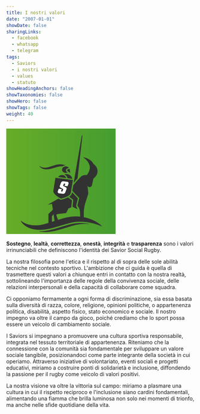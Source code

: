 ```yaml
---
title: I nostri valori
date: "2007-01-01"
showDate: false
sharingLinks:
  - facebook
  - whatsapp
  - telegram
tags:
  - Saviors
  - i nostri valori
  - values
  - statuto
showHeadingAnchors: false
showTaxonomies: false
showHero: false
showTags: false
weight: 40
---
```


![](./featured.jpg)

**Sostegno**, **lealtà**, **correttezza**, **onestà**, **integrità** e **trasparenza** sono i valori irrinunciabili che definiscono l'identità dei Savior Social Rugby.

La nostra filosofia pone l'etica e il rispetto al di sopra delle sole abilità tecniche nel contesto sportivo. L'ambizione che ci guida è quella di trasmettere questi valori a chiunque entri in contatto con la nostra realtà, sottolineando l'importanza delle regole della convivenza sociale, delle relazioni interpersonali e della capacità di collaborare come squadra.

Ci opponiamo fermamente a ogni forma di discriminazione, sia essa basata sulla diversità di razza, colore, religione, opinioni politiche, o appartenenza politica, disabilità, aspetto fisico, stato economico e sociale. Il nostro impegno va oltre il campo da gioco, poiché crediamo che lo sport possa essere un veicolo di cambiamento sociale.

I Saviors si impegnano a promuovere una cultura sportiva responsabile, integrata nel tessuto territoriale di appartenenza. Riteniamo che la connessione con la comunità sia fondamentale per sviluppare un valore sociale tangibile, posizionandoci come parte integrante della società in cui operiamo. Attraverso iniziative di volontariato, eventi sociali e progetti educativi, miriamo a costruire ponti di solidarietà e inclusione, diffondendo la passione per il rugby come veicolo di valori positivi.

La nostra visione va oltre la vittoria sul campo: miriamo a plasmare una cultura in cui il rispetto reciproco e l'inclusione siano cardini fondamentali, alimentando una fiamma che brilla luminosa non solo nei momenti di trionfo, ma anche nelle sfide quotidiane della vita.
